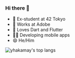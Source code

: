 ### Hi there 👋

- 🔭 Ex-student at 42 Tokyo
- 💼 Works at Adobe
- 🌱 Loves Dart and Flutter
- 👨‍💻 Developing mobile apps
- 😄 He/Him

![yhakamay's top langs](https://github-readme-stats.vercel.app/api/top-langs/?username=yhakamay&hide=javascript,html,scss,cpp&theme=tokyonight&layout=compact)
